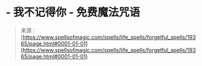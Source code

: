 <!--yml

category: 未分类

date: 2024-06-12 19:01:17

-->

# -   我不记得你 - 免费魔法咒语

> 来源：[https://www.spellsofmagic.com/spells/life_spells/forgetful_spells/19365/page.html#0001-01-01](https://www.spellsofmagic.com/spells/life_spells/forgetful_spells/19365/page.html#0001-01-01)
